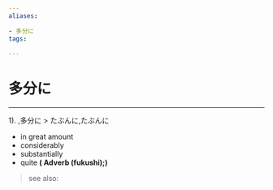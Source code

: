 ```yaml
---
aliases:
    
- 多分に
tags:
    
---
```


# 多分に
---
1).
,多分に > たぶんに,たぶんに

- in great amount
- considerably
- substantially
- quite
**( Adverb (fukushi);)**
> see also: 
            